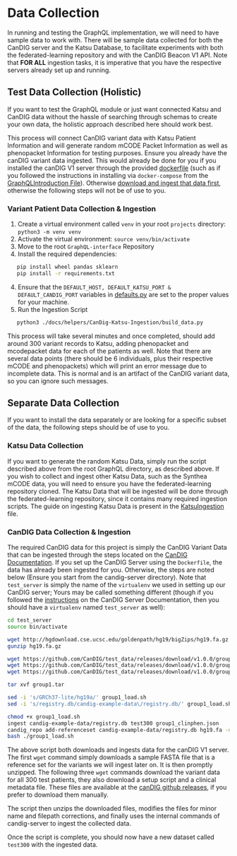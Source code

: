 # Data Collection

In running and testing the GraphQL implementation, we will need to have sample data to work with. There will be sample data collected for both the CanDIG server and the Katsu Database, to facilitate experiments with both the federated-learning repository and with the CanDIG Beacon V1 API. Note that **FOR ALL** ingestion tasks, it is imperative that you have the respective servers already set up and running.

## Test Data Collection (Holistic)

If you want to test the GraphQL module or just want connected Katsu and CanDIG data without the hassle of searching through schemas to create your own data, the holistic approach described here should work best.

This process will connect CanDIG variant data with Katsu Patient Information and will generate random mCODE Packet Information as well as phenopacket Information for testing purposes. Ensure you already have the canDIG variant data ingested. This would already be done for you if you installed the canDIG V1 server through the provided [dockerfile](helpers/candig-server/Dockerfile) (such as if you followed the instructions in installing via `docker-compose` from the [GraphQLIntroduction File](GraphQLIntroduction.md)). Otherwise [download and ingest that data first](#canDIG), otherwise the following steps will not be of use to you.

### Variant Patient Data Collection & Ingestion

1. Create a virtual environment called `venv` in your root `projects` directory: `python3 -m venv venv`
2. Activate the virtual environment: `source venv/bin/activate`
3. Move to the root `GraphQL-interface` Repository
4. Install the required dependencies:

```bash
   pip install wheel pandas sklearn
   pip install -r requirements.txt
```

4. Ensure that the `DEFAULT_HOST, DEFAULT_KATSU_PORT & DEFAULT_CANDIG_PORT` variables in [defaults.py](helpers/CanDig-Katsu-Ingestion/defaults.py) are set to the proper values for your machine.
5. Run the Ingestion Script

```bash
   python3 ./docs/helpers/CanDig-Katsu-Ingestion/build_data.py
```

This process will take several minutes and once completed, should add around 300 variant records to Katsu, adding phenopacket and mcodepacket data for each of the patients as well. Note that there are several data points (there should be 6 individuals, plus their respective mCODE and phenopackets) which will print an error message due to incomplete data. This is normal and is an artifact of the CanDIG variant data, so you can ignore such messages.

## Separate Data Collection

If you want to install the data separately or are looking for a specific subset of the data, the following steps should be of use to you.

### Katsu Data Collection

If you want to generate the random Katsu Data, simply run the script described above from the root GraphQL directory, as described above. If you wish to collect and ingest other Katsu Data, such as the Synthea mCODE data, you will need to ensure you have the federated-learning repository cloned. The Katsu Data that will be ingested will be done through the federated-learning repository, since it contains many required ingestion scripts. The guide on ingesting Katsu Data is present in the [KatsuIngestion](KatsuIngestion.md) file.

<div id='canDIG'>

### CanDIG Data Collection & Ingestion

The required CanDIG data for this project is simply the CanDIG Variant Data that can be ingested through the steps located on the [CanDIG Documentation](https://candig-server.readthedocs.io/en/v1.5.0-alpha/data.html). If you set up the CanDIG Server using the `Dockerfile`, the data has already been ingested for you. Otherwise, the steps are noted below (Ensure you start from the candig-server directory). Note that `test_server` is simply the name of the `virtualenv` we used in setting up our CanDIG server; Yours may be called something different (though if you followed the [instructions](https://candig-server.readthedocs.io/en/v1.5.0-alpha/development.html#standalone-candig-server-setup) on the CanDIG Server Documentation, then you should have a `virtualenv` named `test_server` as well):

```bash
cd test_server
source bin/activate

wget http://hgdownload.cse.ucsc.edu/goldenpath/hg19/bigZips/hg19.fa.gz
gunzip hg19.fa.gz

wget https://github.com/CanDIG/test_data/releases/download/v1.0.0/group1.tar
wget https://github.com/CanDIG/test_data/releases/download/v1.0.0/group1_load.sh
wget https://github.com/CanDIG/test_data/releases/download/v1.0.0/group1_clinphen.json

tar xvf group1.tar

sed -i 's/GRCh37-lite/hg19a/' group1_load.sh
sed -i 's/registry.db/candig-example-data\/registry.db/' group1_load.sh

chmod +x group1_load.sh
ingest candig-example-data/registry.db test300 group1_clinphen.json
candig_repo add-referenceset candig-example-data/registry.db hg19.fa -d "hg19a reference genome" --name hg19a
bash ./group1_load.sh
```

The above script both downloads and ingests data for the canDIG V1 server. The first `wget` command simply downloads a sample FASTA file that is a reference set for the variants we will ingest later on. It is then promptly unzipped. The following three `wget` commands download the variant data for all 300 test patients, they also download a setup script and a clinical metadata file. These files are available at the [canDIG github releases](https://github.com/CanDIG/sample-data-generator/releases), if you prefer to download them manually.

The script then unzips the downloaded files, modifies the files for minor name and filepath corrections, and finally uses the internal commands of candig-server to ingest the collected data.

Once the script is complete, you should now have a new dataset called `test300` with the ingested data.
